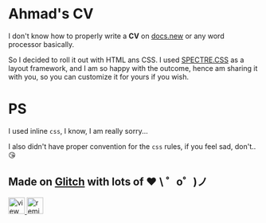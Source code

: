 Ahmad's CV
=================

I don't know how to properly write a **CV** on [docs.new](http://docs.new) or any word processor basically.

So I decided to roll it out with HTML ans CSS. I used [SPECTRE.CSS](https://picturepan2.github.io/spectre/) as a layout framework,
and I am so happy with the outcome, hence am sharing it with you, so you can customize it for yours if you wish.

PS
=================
I used inline `css`, I know, I am really sorry...

I also didn't have proper convention for the `css` rules, if you feel sad, don't.. 😘


Made on [Glitch](https://glitch.com/) with lots of :heart: \ ゜o゜)ノ
-------------------


<!-- View Source Button -->
<a href="https://glitch.com/edit/#!/six-petroleum">
  <img src="https://cdn.glitch.com/2bdfb3f8-05ef-4035-a06e-2043962a3a13%2Fview-source%402x.png?1513093958802" alt="view source" height="33">
</a>


<!-- Remix Button -->
<a href="https://glitch.com/edit/#!/remix/six-petroleum">
  <img src="https://cdn.glitch.com/2bdfb3f8-05ef-4035-a06e-2043962a3a13%2Fremix%402x.png?1513093958726" alt="remix this" height="33">
</a>
